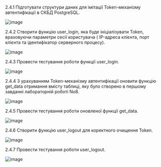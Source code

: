 2.4.1 Підготувати структури даних для імітації Token-механізму автентифікації в
СКБД PostgreSQL.

![image](https://github.com/user-attachments/assets/bff52f0c-ad92-41f2-89d3-d91d3cf01aa0)

2.4.2 Створити функцію user_login, яка буде ініціалізувати Token, враховуючи
параметри сесії користувача ( IP-адреса клієнта, порт клієнта та ідентифікатор серверного
процесу).

![image](https://github.com/user-attachments/assets/1f223471-f9e9-4e65-b774-42fd3fb6e508)

2.4.3 Провести тестування роботи функції user_login.

![image](https://github.com/user-attachments/assets/87e43946-dfeb-4881-9b99-79b81249cddb)

2.4.4 З урахуванням Token-механізму автентифікації оновити функцію get_data
отримання вмісту таблиці, яку було створено в першому завданні лабораторній роботі No8.

![image](https://github.com/user-attachments/assets/90d3545e-590a-42d8-97ba-e714e3609034)


2.4.5 Провести тестування роботи оновленої функції get_data.

![image](https://github.com/user-attachments/assets/e9b72300-12c5-426e-9c6a-f74b49a931e1)

2.4.6 Створити функцію user_logout для коректного очищення Token.

![image](https://github.com/user-attachments/assets/d06b31f5-5a00-46ab-9b88-4f21085512a4)

2.4.7 Провести тестування роботи user_logout.

![image](https://github.com/user-attachments/assets/96fd2cab-49cc-4648-afc3-5ccd967f2b31)

